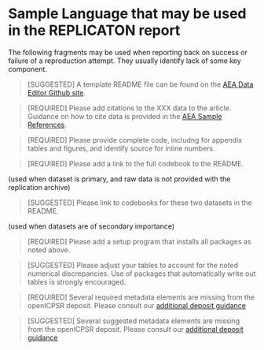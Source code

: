 # Sample Language that may be used in the REPLICATON report

The following fragments may be used when reporting back on success or failure of a reproduction attempt. They usually identify lack of some key component.

> [SUGGESTED] A template README file can be found on the [AEA Data Editor Github site](https://aeadataeditor.github.io/aea-de-guidance/template-README.html).

> [REQUIRED] Please add citations to the XXX data to the article. Guidance on how to cite data is provided in the [AEA Sample References](https://www.aeaweb.org/journals/policies/sample-references).

> [REQUIRED] Please provide complete code, includng for appendix tables and figures, and identify source for inline numbers.

> [REQUIRED] Please add a link to the full codebook to the README.

(used when dataset is primary, and raw data is not provided with the replication archive)

> [SUGGESTED] Please link to codebooks for these two datasets in the README.

(used when datasets are of secondary importance)

> [REQUIRED] Please add a setup program that installs all packages as noted above. 

> [SUGGESTED] Please adjust your tables to account for the noted numerical discrepancies. Use of packages that automatically write out tables is strongly encouraged.

> [REQUIRED] Several required metadata elements are missing from the openICPSR deposit. Please consult our [additional deposit guidance](https://aeadataeditor.github.io/aea-de-guidance/data-deposit-aea-guidance.html)

> [SUGGESTED] Several suggested metadata elements are missing from the openICPSR deposit. Please consult our [additional deposit guidance](https://aeadataeditor.github.io/aea-de-guidance/data-deposit-aea-guidance.html)
